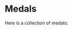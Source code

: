 <script setup lang="ts">
  import MedalTable from '../components/MedalTable.vue'
  </script>

# Medals

Here is a collection of medals:

<MedalTable />
